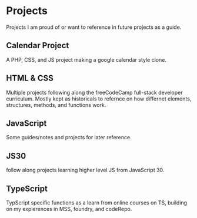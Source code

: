 # Projects

Projects I am proud of or want to reference in future projects as a guide.

## Calendar Project

A PHP, CSS, and JS project making a google calendar style clone.

## HTML & CSS

Multiple projects following along the freeCodeCamp full-stack developer curriculum. Mostly kept as historicals to refernce on how differnet elements, structures, methods, and functions work.

## JavaScript

Some guides/notes and projects for later reference.

## JS30

follow along projects learning higher level JS from JavaScript 30.

## TypeScript

TypScript specific functions as a learn from online courses on TS, building on my expierences in MSS, foundry, and codeRepo.
